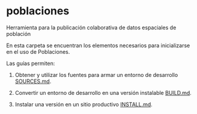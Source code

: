 # poblaciones
Herramienta para la publicación colaborativa de datos espaciales de población

En esta carpeta se encuentran los elementos necesarios para inicializarse en el uso de Poblaciones.

Las guías permiten:

1. Obtener y utilizar los fuentes para armar un entorno de desarrollo [SOURCES.md](SOURCES.md).

2. Convertir un entorno de desarrollo en una versión instalable [BUILD.md](BUILD.md).

3. Instalar una versión en un sitio productivo [INSTALL.md](INSTALL.md).
